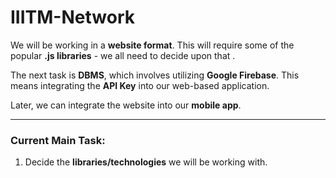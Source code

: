 # IIITM-Network

We will be working in a **website format**. This will require some of the popular **.js libraries** - we all need to decide upon that . 

The next task is **DBMS**, which involves utilizing **Google Firebase**. This means integrating the **API Key** into our web-based application.

Later, we can integrate the website into our **mobile app**.


---

### Current Main Task:
1. Decide the **libraries/technologies** we will be working with.
